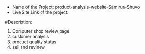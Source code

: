 * Name of the Project:
product-analysis-website-Samirun-Shuvo
* Live Site Link of the project: 



#Description:
1. Computer shop review page
2. customer analysis
3. product quality stutas
4. sell and revinew
